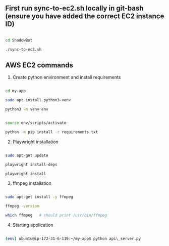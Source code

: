 ## First run sync-to-ec2.sh locally in git-bash (ensure you have added the correct EC2 instance ID)



```bash

cd ShadowBot

./sync-to-ec2.sh

```



## AWS EC2 commands



1. Create python environment and install requirements



```bash

cd my-app

sudo apt install python3-venv

python3 -m venv env

```



```bash

source env/scripts/activate

python -m pip install -r requirements.txt

```



2. Playwright installation



```bash

sudo apt-get update

playwright install-deps

playwright install

```



3. ffmpeg installation



```bash

sudo apt-get install -y ffmpeg

ffmpeg -version

which ffmpeg   # should print /usr/bin/ffmpeg

```



4. Starting application



```bash

(env) ubuntu@ip-172-31-6-119:~/my-app$ python api\_server.py

```



